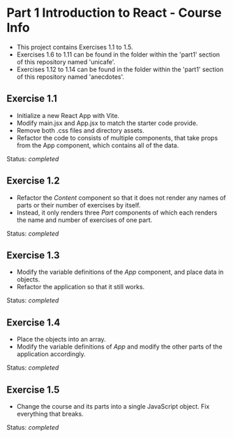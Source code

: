 # Part 1 Introduction to React - Course Info
- This project contains Exercises 1.1 to 1.5. 
- Exercises 1.6 to 1.11 can be found in the folder within the 'part1' section of this repository named 'unicafe'. 
- Exercises 1.12 to 1.14 can be found in the folder within the 'part1' section of this repository named 'anecdotes'.

## Exercise 1.1
- Initialize a new React App with Vite.
- Modify main.jsx and App.jsx to match the starter code provide.
- Remove both .css files and directory assets.
- Refactor the code to consists of multiple components, that take props from the App component, which contains all of the data.

Status: *completed*

## Exercise 1.2
- Refactor the *Content* component so that it does not render any names of parts or their number of exercises by itself. 
- Instead, it only renders three *Part* components of which each renders the name and number of exercises of one part.

Status: *completed*

## Exercise 1.3
- Modify the variable definitions of the *App* component, and place data in objects. 
- Refactor the application so that it still works.

Status: *completed*

## Exercise 1.4
- Place the objects into an array.
- Modify the variable definitions of *App* and modify the other parts of the application accordingly.

Status: *completed*

## Exercise 1.5
- Change the course and its parts into a single JavaScript object. Fix everything that breaks.

Status: *completed*